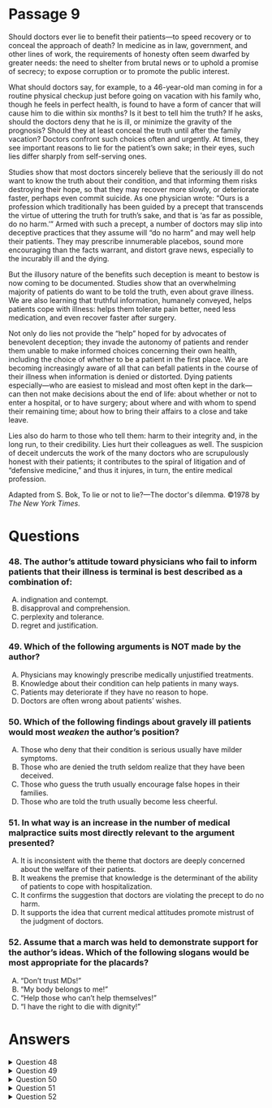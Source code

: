# Passage 9
Should doctors ever lie to benefit their patients—to speed recovery or to conceal the approach of death? In medicine as in law, government, and other lines of work, the requirements of honesty often seem dwarfed by greater needs: the need to shelter from brutal news or to uphold a promise of secrecy; to expose corruption or to promote the public interest.

What should doctors say, for example, to a 46-year-old man coming in for a routine physical checkup just before going on vacation with his family who, though he feels in perfect health, is found to have a form of cancer that will cause him to die within six months? Is it best to tell him the truth? If he asks, should the doctors deny that he is ill, or minimize the gravity of the prognosis? Should they at least conceal the truth until after the family vacation? Doctors confront such choices often and urgently. At times, they see important reasons to lie for the patient’s own sake; in their eyes, such lies differ sharply from self-serving ones.

Studies show that most doctors sincerely believe that the seriously ill do not want to know the truth about their condition, and that informing them risks destroying their hope, so that they may recover more slowly, or deteriorate faster, perhaps even commit suicide. As one physician wrote: “Ours is a profession which traditionally has been guided by a precept that transcends the virtue of uttering the truth for truth’s sake, and that is ‘as far as possible, do no harm.’” Armed with such a precept, a number of doctors may slip into deceptive practices that they assume will “do no harm” and may well help their patients. They may prescribe innumerable placebos, sound more encouraging than the facts warrant, and distort grave news, especially to the incurably ill and the dying.

But the illusory nature of the benefits such deception is meant to bestow is now coming to be documented. Studies show that an overwhelming majority of patients do want to be told the truth, even about grave illness. We are also learning that truthful information, humanely conveyed, helps patients cope with illness: helps them tolerate pain better, need less medication, and even recover faster after surgery.

Not only do lies not provide the “help” hoped for by advocates of benevolent deception; they invade the autonomy of patients and render them unable to make informed choices concerning their own health, including the choice of whether to be a patient in the first place. We are becoming increasingly aware of all that can befall patients in the course of their illness when information is denied or distorted. Dying patients especially—who are easiest to mislead and most often kept in the dark—can then not make decisions about the end of life: about whether or not to enter a hospital, or to have surgery; about where and with whom to spend their remaining time; about how to bring their affairs to a close and take leave.

Lies also do harm to those who tell them: harm to their integrity and, in the long run, to their credibility. Lies hurt their colleagues as well. The suspicion of deceit undercuts the work of the many doctors who are scrupulously honest with their patients; it contributes to the spiral of litigation and of “defensive medicine,” and thus it injures, in turn, the entire medical profession.

Adapted from S. Bok, To lie or not to lie?—The doctor's dilemma. ©1978 by _The New York Times._

# Questions
### 48. The author’s attitude toward physicians who fail to inform patients that their illness is terminal is best described as a combination of:
<ol type="A">
  <li>indignation and contempt.</li>
  <li>disapproval and comprehension.</li>
  <li>perplexity and tolerance.</li>
  <li>regret and justification.</li>
</ol>

### 49. Which of the following arguments is NOT made by the author?
<ol type="A">
  <li>Physicians may knowingly prescribe medically unjustified treatments.</li>
  <li>Knowledge about their condition can help patients in many ways.</li>
  <li>Patients may deteriorate if they have no reason to hope.</li>
  <li>Doctors are often wrong about patients’ wishes.</li>
</ol>

### 50. Which of the following findings about gravely ill patients would most *weaken* the author’s position?
<ol type="A">
  <li>Those who deny that their condition is serious usually have milder symptoms.</li>
  <li>Those who are denied the truth seldom realize that they have been deceived.</li>
  <li>Those who guess the truth usually encourage false hopes in their families.</li>
  <li>Those who are told the truth usually become less cheerful.</li>
</ol>

### 51. In what way is an increase in the number of medical malpractice suits most directly relevant to the argument presented?
<ol type="A">
  <li>It is inconsistent with the theme that doctors are deeply concerned about the welfare of their patients.</li>
  <li>It weakens the premise that knowledge is the determinant of the ability of patients to cope with hospitalization.</li>
  <li>It confirms the suggestion that doctors are violating the precept to do no harm.</li>
  <li>It supports the idea that current medical attitudes promote mistrust of the judgment of doctors.</li>
</ol>

### 52. Assume that a march was held to demonstrate support for the author’s ideas. Which of the following slogans would be most appropriate for the placards?
<ol type="A">
  <li>“Don’t trust MDs!”</li>
  <li>“My body belongs to me!”</li>
  <li>“Help those who can’t help themselves!”</li>
  <li>“I have the right to die with dignity!”</li>
</ol>

# Answers
<details>
  <summary>Question 48</summary>
  <b>The solution is B</b>: disapproval and comprehension.

  <br><br>
  <b>Item Rationale:</b><br>
  This is a Reasoning Within the Text question because it asks you to assess the author’s attitude towards her topic by integrating explicit and implicit rhetorical statements and cues across the passage.
  
  <br><br>
  <b>Option Rationale:</b><br>
  Option A: indignation and contempt.
<br>
Incorrect. Both words in this option are too strong and too exclusively negative to accurately describe the author's attitude toward such physicians.
<br><br>
Option B: disapproval and comprehension.
<br>
Correct. The author does express disapproval: "Not only do lies not provide the 'help' hoped for by advocates of benevolent deception; they invade the autonomy of patients…" (paragraph 5). The author again expresses disapproval in the final paragraph. However, the author also expresses understanding of the motives of doctors who do deceive their patients, in paragraph 3. For instance, “Studies show that most doctors sincerely believe that the seriously ill do not want to know the truth about their condition, and that informing them risks destroying their hope, so that they may recover more slowly, or deteriorate faster, perhaps even commit suicide” (paragraph 3). This and the rest of the paragraph makes clear that the author does not simply condemn doctors who fail to tell their patients the truth.
<br><br>
Option C: perplexity and tolerance.
<br>
Incorrect. The third paragraph challenges "perplexity," because the author describes an understanding of the reasons that some doctors believe they are helping their patients by ‘protecting’ them from the truth of their conditions. Paragraphs 4 and the final paragraph challenge "tolerance,” however, as the author takes a strong position against the deceptive approach.
<br><br>
Option D: regret and justification.
<br>
Incorrect. Paragraphs 4 through the end of the passage challenge the behavior of physicians who deceive patients; the author offers no justification for their failure to inform patients of the truth, only some understanding of why they do this (paragraph 3).

</details>

<details>
  <summary>Question 49</summary>
  <b>The solution is C</b>: Patients may deteriorate if they have no reason to hope.

  <br><br>
  <b>Item Rationale:</b><br>
  This is a Reasoning Within the Text question because it requires you to determine from passage context which statements the author does and does NOT endorse.
  
  <br><br>
  <b>Option Rationale:</b><br>
  Option A: Physicians may knowingly prescribe medically unjustified treatments.
<br>
Incorrect. This claim is made in the passage: "They may prescribe innumerable placebos" (paragraph 3).
<br><br>
Option B: Knowledge about their condition can help patients in many ways.
<br>
Incorrect. This claim is made in the passage: "We are also learning that truthful information…helps patients cope with illness…" (paragraph 4).
<br><br>
Option C: Patients may deteriorate if they have no reason to hope.
<br>
  Correct. This claim is <i>not</i> made in the passage. The author says that studies show that doctors may believe this to be true (paragraph 3), but there is no indication that the author agrees.
<br><br>
Option D: Doctors are often wrong about patients’ wishes.
<br>
  Incorrect. This claim is made in the passage: "…an overwhelming majority of patients <i>do</i> want to be told the truth…" (paragraph 4), in contrast to, "…most doctors sincerely believe that the seriously ill do <i>not</i> want to know the truth about their condition…" (paragraph 3).

</details>

<details>
  <summary>Question 50</summary>
  <b>The solution is A</b>: Those who deny that their condition is serious usually have milder symptoms.

  <br><br>
  <b>Item Rationale:</b><br>
  This is a Reasoning Beyond the Text question because it asks you to consider situations that are not discussed in the passage, in order to assess how these situations would affect—and in this case, <i>weaken</i>--the author’s argument.
  
  <br><br>
  <b>Option Rationale:</b><br>
  Option A: Those who deny that their condition is serious usually have milder symptoms.
<br>
Correct. This option suggests that when patients don’t know or internalize the truth about their condition, it can benefit their health. It therefore challenges the author’s claim: "But the illusory nature of the benefits such deception is meant to bestow is now coming to be documented" (paragraph 4).
<br><br>
Option B: Those who are denied the truth seldom realize that they have been deceived.
<br>
Incorrect. This is irrelevant to the author's position; the author does not argue otherwise.
<br><br>
Option C: Those who guess the truth usually encourage false hopes in their families.
<br>
Incorrect. This is irrelevant to the author's position; the author does not argue otherwise.
<br><br>
Option D: Those who are told the truth usually become less cheerful.
<br>
Incorrect. The author makes no claim one way or another about the relationship of truth and cheer.

</details>

<details>
  <summary>Question 51</summary>
  <b>The solution is D</b>: It supports the idea that current medical attitudes promote mistrust of the judgment of doctors.

  <br><br>
  <b>Item Rationale:</b><br>
  This is a Reasoning Within the Text question because it asks you to evaluate the effect on the logic of the argument of a circumstance (an increase in medical malpractice litigation) mentioned in the passage.
  
  <br><br>
  <b>Option Rationale:</b><br>
  Option A: It is inconsistent with the theme that doctors are deeply concerned about the welfare of their patients.
<br>
Incorrect. The increase in medical malpractice suits is not inconsistent with that theme of the argument, because patients can sue even when the doctor is deeply concerned about their welfare; deep concern does not guarantee good results, and people may sue based on results.
<br><br>
Option B: It weakens the premise that knowledge is the determinant of the ability of patients to cope with hospitalization.
<br>
Incorrect. The passage does not say that knowledge determines patients’ ability to cope with hospitalization; it says that it helps them cope with illness (paragraph 4). In any case, the number of lawsuits is not necessarily related to patients’ knowledge of their conditions.
<br><br>
Option C: It confirms the suggestion that doctors are violating the precept to do no harm.
<br>
Incorrect. Lawsuits are not necessarily related to whether or not doctors are violating the precept to do no harm.
<br><br>
Option D: It supports the idea that current medical attitudes promote mistrust of the judgment of doctors.
<br>
Correct. The passage clearly says that "The suspicion of deceit…contributes to the spiral of litigation" (final paragraph), so an increase in malpractice litigation would support the idea that current medical attitudes increase suspicion (that is, promote mistrust of the judgment of doctors).

</details>

<details>
  <summary>Question 52</summary>
  <b>The solution is B</b>: “My body belongs to me!”

  <br><br>
  <b>Item Rationale:</b><br>
  This is a Reasoning Beyond the Text question because it asks you to apply the information and arguments in the passage to a novel scenario, which is not discussed in the passage.
  
  <br><br>
  <b>Option Rationale:</b><br>
  Option A: “Don’t trust MDs!”
<br>
Incorrect. This slogan is too broad; the trust discussed is limited to full disclosure of a person's condition (and does not, for example, encompass the adequacy of the recommended treatment).
<br><br>
Option B: “My body belongs to me!”
<br>
Correct. The author identifies invasion of patient autonomy as a significant consequence of doctors lying ; it "renders [patients] unable to make informed choices concerning their own health…" (paragraph 5)—or, in other words, concerning their own bodies. So, this slogan is appropriate because it claims ownership and, hence, the right to be informed in order to make decisions about one's body.
<br><br>
Option C: “Help those who can’t help themselves!”
<br>
Incorrect. This slogan is too narrow; the passage is not limited to those who can't help themselves.
<br><br>
Option D: “I have the right to die with dignity!”
<br>
Incorrect. This slogan is too narrow; the passage is not limited to issues of imminent death or the patient’s rights in that circumstance.

</details>
